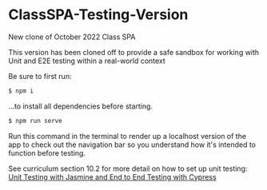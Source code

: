 # ClassSPA-Testing-Version
New clone of October 2022 Class SPA

This version has been cloned off to provide a safe sandbox for working with Unit and E2E testing within a real-world context

Be sure to first run:
```javascript
$ npm i
```
...to install all dependencies before starting.

```javascript
$ npm run serve
```
Run this command in the terminal to render up a localhost version of the app to check out the navigation bar so you understand how it's intended to function before testing.

See curriculum section 10.2 for more detail on how to set up unit testing:
[Unit Testing with Jasmine and End to End Testing with Cypress](https://github.com/savvy-coders/sc-curriculum/blob/master/Section10/10.2-Unit-Testing.md)
